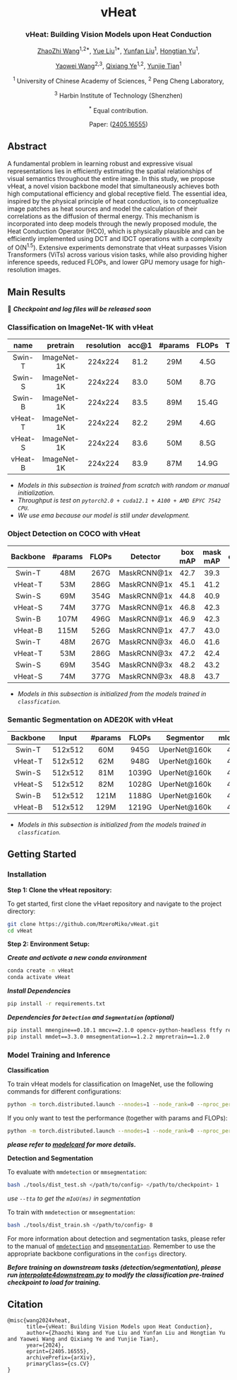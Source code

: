 
<div align="center">
<h1>vHeat</h1>
<h3>vHeat: Building Vision Models upon Heat Conduction</h3>

[ZhaoZhi Wang](https://scholar.google.com/citations?user=CkDanj8AAAAJ&hl=zh-CN&oi=ao)<sup>1,2*</sup>, [Yue Liu](https://github.com/MzeroMiko)<sup>1*</sup>, [Yunfan Liu](https://scholar.google.com.hk/citations?user=YPL33G0AAAAJ&hl=zh-CN&oi=ao)<sup>1</sup>, [Hongtian Yu](https://github.com/yuhongtian17)<sup>1</sup>, 

[Yaowei Wang](https://scholar.google.com.hk/citations?user=o_DllmIAAAAJ&hl=zh-CN&oi=ao)<sup>2,3</sup>, [Qixiang Ye](https://scholar.google.com.hk/citations?user=tjEfgsEAAAAJ&hl=zh-CN&oi=ao)<sup>1,2</sup>, [Yunjie Tian](https://sunsmarterjie.github.io/)<sup>1</sup>

<sup>1</sup> University of Chinese Academy of Sciences, <sup>2</sup> Peng Cheng Laboratory,

<sup>3</sup> Harbin Institute of Technology (Shenzhen)

<sup>*</sup> Equal contribution.

Paper: ([2405.16555](https://arxiv.org/pdf/2405.16555))

</div>

## Abstract
A fundamental problem in learning robust and expressive visual representations lies in efficiently estimating the spatial relationships of visual semantics throughout the entire image. In this study, we propose vHeat, a novel vision backbone model that simultaneously achieves both high computational efficiency and global receptive field. The essential idea, inspired by the physical principle of heat conduction, is to conceptualize image patches as heat sources and model the calculation of their correlations as the diffusion of thermal energy. This mechanism is incorporated into deep models through the newly proposed module, the Heat Conduction Operator (HCO), which is physically plausible and can be efficiently implemented using DCT and IDCT operations with a complexity of O(N<sup>1.5</sup>). Extensive experiments demonstrate that vHeat surpasses Vision Transformers (ViTs) across various vision tasks, while also providing higher inference speeds, reduced FLOPs, and lower GPU memory usage for high-resolution images. 

## Main Results

:book: 
***Checkpoint and log files will be released soon***

### **Classification on ImageNet-1K with vHeat**

| name | pretrain | resolution |acc@1 | #params | FLOPs | Throughput | configs/logs/ckpts |
| :---: | :---: | :---: | :---: | :---: | :---: | :---: | :---:|
| Swin-T | ImageNet-1K | 224x224 | 81.2 | 29M | 4.5G | 1244 | 
| Swin-S | ImageNet-1K | 224x224 | 83.0 | 50M | 8.7G | 728 |
| Swin-B | ImageNet-1K | 224x224 | 83.5 | 89M | 15.4G | 458 |
| vHeat-T | ImageNet-1K | 224x224 | 82.2 | 29M | 4.6G | 1514 | [config](classification/configs/vHeat/vHeat_tiny_224.yaml)/[log](https://github.com/MzeroMiko/vHeat/releases/download/vheatcls/vHeat_tiny.txt)/[ckpt](https://github.com/MzeroMiko/vHeat/releases/download/vheatcls/vHeat_tiny.pth) |
| vHeat-S | ImageNet-1K | 224x224 | 83.6 | 50M | 8.5G | 945 | [config](classification/configs/vHeat/vHeat_small_224.yaml)/[log](https://github.com/MzeroMiko/vHeat/releases/download/vheatcls/vHeat_small.txt)/[ckpt](https://github.com/MzeroMiko/vHeat/releases/download/vheatcls/vHeat_small.pth) |
| vHeat-B | ImageNet-1K | 224x224 | 83.9 | 87M | 14.9G | 661 | [config](classification/configs/vHeat/vHeat_base_224.yaml)/[log](https://github.com/MzeroMiko/vHeat/releases/download/vheatcls/vHeat_base.txt)/[ckpt](https://github.com/MzeroMiko/vHeat/releases/download/vheatcls/vHeat_base.pth) |

* *Models in this subsection is trained from scratch with random or manual initialization.*
* *Throughput is test on `pytorch2.0 + cuda12.1 + A100 + AMD EPYC 7542 CPU`.*
* *We use ema because our model is still under development.*

### **Object Detection on COCO with vHeat**
  
| Backbone | #params | FLOPs | Detector | box mAP | mask mAP | configs/logs/ckpts |
| :---: | :---: | :---: | :---: | :---: | :---: |:---: |
| Swin-T | 48M | 267G | MaskRCNN@1x | 42.7| 39.3 |-- |-- |
| vHeat-T | 53M | 286G | MaskRCNN@1x | 45.1| 41.2 | [config](detection/configs/vheat/mask_rcnn_fpn_coco_tiny.py)/[log](https://github.com/MzeroMiko/vHeat/releases/download/vheatdet/vHeat_tiny_det.log)/[ckpt](https://github.com/MzeroMiko/vHeat/releases/download/vheatdet/vHeat_tiny_det.pth) |
| Swin-S | 69M | 354G | MaskRCNN@1x | 44.8| 40.9 |-- |-- |
| vHeat-S | 74M | 377G | MaskRCNN@1x | 46.8| 42.3 | [config](detection/configs/vheat/mask_rcnn_fpn_coco_small.py)/[log](#)/[ckpt](#) |
| Swin-B | 107M | 496G | MaskRCNN@1x | 46.9| 42.3 |-- |-- |
| vHeat-B | 115M | 526G | MaskRCNN@1x | 47.7 | 43.0 | [config](detection/configs/vheat/mask_rcnn_fpn_coco_base.py)/[log](#)/[ckpt](#) |
| Swin-T | 48M | 267G | MaskRCNN@3x | 46.0| 41.6 |-- |-- |
| vHeat-T | 53M | 286G | MaskRCNN@3x | 47.2| 42.4 | [config](detection/configs/vheat/mask_rcnn_fpn_coco_tiny_ms_3x.py)/[log](h#)/[ckpt](#) |
| Swin-S | 69M | 354G | MaskRCNN@3x | 48.2| 43.2 |-- |-- |
| vHeat-S | 74M | 377G | MaskRCNN@3x | 48.8| 43.7 | [config](detection/configs/vheat/mask_rcnn_fpn_coco_small_ms_3x.py)/[log](#)/[ckpt](#) |

* *Models in this subsection is initialized from the models trained in `classfication`.*


### **Semantic Segmentation on ADE20K with vHeat**

| Backbone | Input|  #params | FLOPs | Segmentor | mIoU(SS) | configs/logs/ckpts |
| :---: | :---: | :---: | :---: | :---: | :---: |:---: |
| Swin-T | 512x512 | 60M | 945G | UperNet@160k | 44.4| -- | -- |
| vHeat-T| 512x512 | 62M | 948G | UperNet@160k | 46.9| [config](segmentation/configs/vheat/upernet_vheat_160k_ade20k_512x512_tiny.py)/[log](#)/[ckpt](#) |
| Swin-S | 512x512 | 81M | 1039G | UperNet@160k | 47.6| -- | -- |
| vHeat-S| 512x512 | 82M | 1028G | UperNet@160k | 49.0|[config](segmentation/configs/vheat/upernet_vheat_160k_ade20k_512x512_small.py)/[log](#)/[ckpt](#) |
| Swin-B | 512x512 | 121M | 1188G | UperNet@160k | 48.1|-- |
| vHeat-B| 512x512 | 129M | 1219G | UperNet@160k | 49.6|[config](segmentation/configs/vheat/upernet_vheat_160k_ade20k_512x512_base.py)/[log](#)/[ckpt](#) |


* *Models in this subsection is initialized from the models trained in `classfication`.*

## Getting Started
### Installation

**Step 1: Clone the vHeat repository:**

To get started, first clone the vHaet repository and navigate to the project directory:

```bash
git clone https://github.com/MzeroMiko/vHeat.git
cd vHeat
```

**Step 2: Environment Setup:**

***Create and activate a new conda environment***

```bash
conda create -n vHeat
conda activate vHeat
```

***Install Dependencies***

```bash
pip install -r requirements.txt
```

***Dependencies for `Detection` and `Segmentation` (optional)***

```bash
pip install mmengine==0.10.1 mmcv==2.1.0 opencv-python-headless ftfy regex
pip install mmdet==3.3.0 mmsegmentation==1.2.2 mmpretrain==1.2.0
```


### Model Training and Inference

**Classification**

To train vHeat models for classification on ImageNet, use the following commands for different configurations:

```bash
python -m torch.distributed.launch --nnodes=1 --node_rank=0 --nproc_per_node=16 --master_addr="127.0.0.1" --master_port=29501 main.py --cfg </path/to/config> --batch-size 128 --data-path </path/to/dataset> --output /tmp
```

If you only want to test the performance (together with params and FLOPs):

```bash
python -m torch.distributed.launch --nnodes=1 --node_rank=0 --nproc_per_node=1 --master_addr="127.0.0.1" --master_port=29501 main.py --cfg </path/to/config> --batch-size 128 --data-path </path/to/dataset> --output /tmp --resume </path/to/checkpoint> --eval --model_ema False
```

***please refer to [modelcard](./modelcard.sh) for more details.***

**Detection and Segmentation**

To evaluate with `mmdetection` or `mmsegmentation`:
```bash
bash ./tools/dist_test.sh </path/to/config> </path/to/checkpoint> 1
```
*use `--tta` to get the `mIoU(ms)` in segmentation*

To train with `mmdetection` or `mmsegmentation`:
```bash
bash ./tools/dist_train.sh </path/to/config> 8
```

For more information about detection and segmentation tasks, please refer to the manual of [`mmdetection`](https://mmdetection.readthedocs.io/en/latest/user_guides/train.html) and [`mmsegmentation`](https://mmsegmentation.readthedocs.io/en/latest/user_guides/4_train_test.html). Remember to use the appropriate backbone configurations in the `configs` directory.

***Before training on downstream tasks (detection/segmentation), please run [interpolate4downstream.py](classification/interpolate4downstream.py) to modify the classification pre-trained checkpoint to load for training.***

## Citation
```
@misc{wang2024vheat,
      title={vHeat: Building Vision Models upon Heat Conduction}, 
      author={Zhaozhi Wang and Yue Liu and Yunfan Liu and Hongtian Yu and Yaowei Wang and Qixiang Ye and Yunjie Tian},
      year={2024},
      eprint={2405.16555},
      archivePrefix={arXiv},
      primaryClass={cs.CV}
}
```

